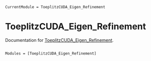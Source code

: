 ```@meta
CurrentModule = ToeplitzCUDA_Eigen_Refinement
```

# ToeplitzCUDA_Eigen_Refinement

Documentation for [ToeplitzCUDA_Eigen_Refinement](https://github.com/ttsse/ToeplitzCUDA_Eigen_Refinement.jl).

```@index
```

```@autodocs
Modules = [ToeplitzCUDA_Eigen_Refinement]
```
